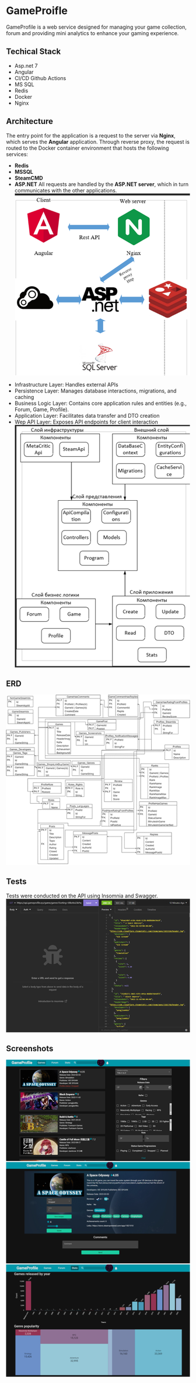 # GameProifle
GameProfile is a web service designed for managing your game collection, forum and providing mini analytics to enhance your gaming experience.
## Techical Stack
* Asp.net 7
* Angular
* CI/CD Github Actions
* MS SQL
* Redis
* Docker
* Nginx
## Architecture 
The entry point for the application is a request to the server via **Nginx**, which serves the **Angular** application. Through reverse proxy, the request is routed to the Docker container environment that hosts the following services:
- **Redis**
- **MSSQL**
- **SteamCMD**
- **ASP.NET**
All requests are handled by the **ASP.NET server**, which in turn communicates with the other applications.
![](/Screenshots/Scheme.png)
* Infrastructure Layer: Handles external APIs 
* Persistence Layer: Manages database interactions, migrations, and caching
* Business Logic Layer: Contains core application rules and entities (e.g., Forum, Game, Profile).
* Application Layer: Facilitates data transfer and DTO creation
* Wep API Layer: Exposes API endpoints for client interaction
![](/Screenshots/Layers.png)
## ERD
![](/Screenshots/ERD.png)
## Tests
Tests were conducted on the API using Insomnia and Swagger. 
![](/Screenshots/Insomnia.png)
## Screenshots
![](/Screenshots/Catalog.png)
![](/Screenshots/Game.png)
![](/Screenshots/Stats.png)